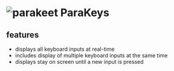 # ![parakeet](https://github.com/wewewe08/parakeys_app/assets/31106392/25c248a9-fdfe-4875-8dbe-59b6777b1b19) ParaKeys 


## features
- displays all keyboard inputs at real-time
- includes display of multiple keyboard inputs at the same time
- displays stay on screen until a new input is pressed
